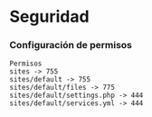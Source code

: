 Seguridad
===

### Configuración de permisos
```
Permisos
sites -> 755
sites/default -> 755
sites/default/files -> 775
sites/default/settings.php -> 444
sites/default/services.yml -> 444
```
